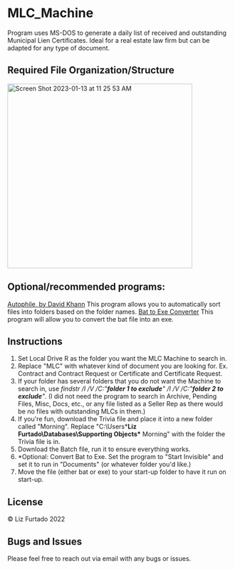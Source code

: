 # MLC_Machine
Program uses MS-DOS to generate a daily list of received and outstanding Municipal Lien Certificates. Ideal for a real estate law firm but can be adapted for any type of document. 

## Required File Organization/Structure
<img width="415" alt="Screen Shot 2023-01-13 at 11 25 53 AM" src="https://user-images.githubusercontent.com/81473881/212370091-c8aa7a48-ae6c-4422-b81c-4e47f4e13808.png">

## Optional/recommended programs:
[Autophile, by David Khann](http://davidkann.blogspot.com/2014/07/autophile-automatically-sort-files-into.html)
This program allows you to automatically sort files into folders based on the folder names. 
[Bat to Exe Converter](https://www.battoexeconverter.com/)
This program will allow you to convert the bat file into an exe.

## Instructions
1. Set Local Drive R as the folder you want the MLC Machine to search in. 
2. Replace "MLC" with whatever kind of document you are looking for. Ex. Contract and Contract Request or Certificate and Certificate Request. 
3. If your folder has several folders that you do not want the Machine to search in, use *findstr /I /V /C:"**folder 1 to exclude**" /I /V /C:"**folder 2 to exclude**"*. (I did not need the program to search in Archive, Pending Files, Misc, Docs, etc., or any file listed as a Seller Rep as there would be no files with outstanding MLCs in them.)
4. If you're fun, download the Trivia file and place it into a new folder called "Morning". Replace "C:\Users\***Liz Furtado\Databases\Supporting Objects\*** Morning" with the folder the Trivia file is in. 
5. Download the Batch file, run it to ensure everything works.
6. *Optional: Convert Bat to Exe. Set the program to "Start Invisible" and set it to run in "Documents" (or whatever folder you'd like.)
7. Move the file (either bat or exe) to your start-up folder to have it run on start-up. 

## License
© Liz Furtado 2022

## Bugs and Issues
Please feel free to reach out via email with any bugs or issues. 
